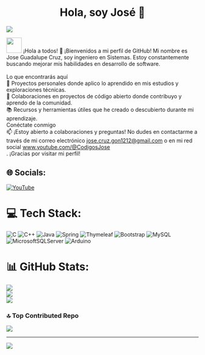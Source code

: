 <div align="center">
<h1 align="center">Hola, soy José </a> 👋</h1>
</div>
<img src="https://i.imgur.com/A1qqUIR.gif">

<img src="https://media.giphy.com/media/v1.Y2lkPTc5MGI3NjExdDNtYmhtOXlsOXV3a3F0bjQzc2k3Y3NpdWpxM2N0YnNqNGJ6aDNmOSZlcD12MV9pbnRlcm5hbF9naWZfYnlfaWQmY3Q9cw/gFrmO3kFGWbf2/giphy.gif" width=40> ¡Hola a todos! 👋
¡Bienvenidos a mi perfil de GitHub! Mi nombre es Jose Guadalupe Cruz, soy ingeniero en Sistemas. Estoy constantemente buscando mejorar mis habilidades en desarrollo de software.
<br><br>
Lo que encontrarás aquí <br>
🧠 Proyectos personales donde aplico lo aprendido en mis estudios y exploraciones técnicas. <br>
🔧 Colaboraciones en proyectos de código abierto donde contribuyo y aprendo de la comunidad. <br>
📚 Recursos y herramientas útiles que he creado o descubierto durante mi aprendizaje.<br>
Conéctate conmigo <br>
📫 ¡Estoy abierto a colaboraciones y preguntas! No dudes en contactarme a través de mi correo electrónico jose.cruz.gon1212@gmail.com o en mi red social www.youtube.com/@CodigosJose <br>.
¡Gracias por visitar mi perfil! 

## 🌐 Socials:
[![YouTube](https://img.shields.io/badge/YouTube-%23FF0000.svg?logo=YouTube&logoColor=white)](https://www.youtube.com/@CodigosJose) 


# 💻 Tech Stack:
![C](https://img.shields.io/badge/c-%2300599C.svg?style=for-the-badge&logo=c&logoColor=white) ![C++](https://img.shields.io/badge/c++-%2300599C.svg?style=for-the-badge&logo=c%2B%2B&logoColor=white) ![Java](https://img.shields.io/badge/java-%23ED8B00.svg?style=for-the-badge&logo=openjdk&logoColor=white) ![Spring](https://img.shields.io/badge/spring-%236DB33F.svg?style=for-the-badge&logo=spring&logoColor=white) ![Thymeleaf](https://img.shields.io/badge/Thymeleaf-%23005C0F.svg?style=for-the-badge&logo=Thymeleaf&logoColor=white) ![Bootstrap](https://img.shields.io/badge/bootstrap-%238511FA.svg?style=for-the-badge&logo=bootstrap&logoColor=white) ![MySQL](https://img.shields.io/badge/mysql-%2300000f.svg?style=for-the-badge&logo=mysql&logoColor=white) ![MicrosoftSQLServer](https://img.shields.io/badge/Microsoft%20SQL%20Server-CC2927?style=for-the-badge&logo=microsoft%20sql%20server&logoColor=white) ![Arduino](https://img.shields.io/badge/-Arduino-00979D?style=for-the-badge&logo=Arduino&logoColor=white)
# 📊 GitHub Stats:
![](https://github-readme-stats.vercel.app/api?username=JoseGpeCruz&theme=tokyonight&hide_border=false&include_all_commits=true&count_private=false)<br/>
![](https://github-readme-streak-stats.herokuapp.com/?user=JoseGpeCruz&theme=tokyonight&hide_border=false)<br/>
![](https://github-readme-stats.vercel.app/api/top-langs/?username=JoseGpeCruz&theme=tokyonight&hide_border=false&include_all_commits=true&count_private=false&layout=compact)

### 🔝 Top Contributed Repo
![](https://github-contributor-stats.vercel.app/api?username=JoseGpeCruz&limit=5&theme=dark&combine_all_yearly_contributions=true)

---
[![](https://visitcount.itsvg.in/api?id=JoseGpeCruz&icon=0&color=0)](https://visitcount.itsvg.in)
